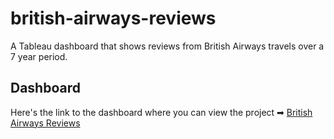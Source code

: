 # british-airways-reviews
A Tableau dashboard that shows reviews from British Airways travels over a 7 year period.

## Dashboard
Here's the link to the dashboard where you can view the project ➡︎ [British Airways Reviews](https://public.tableau.com/app/profile/olaka.brandon/viz/BritishAirwaysReview_17163983026730/Dashboard1)
